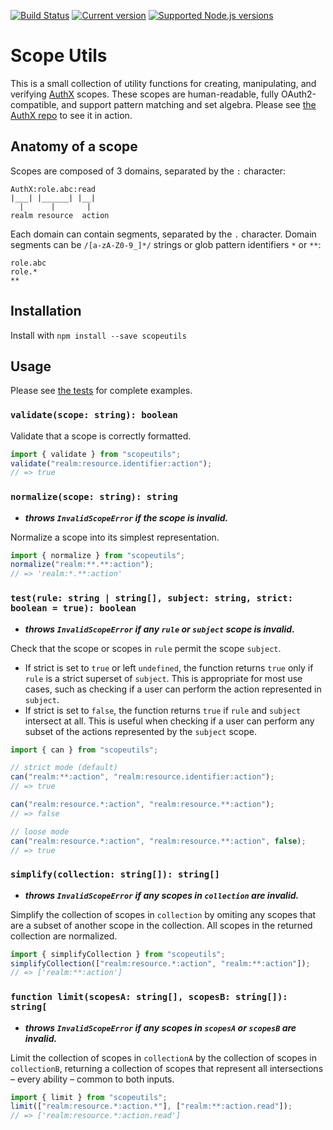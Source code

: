[![Build Status](https://travis-ci.org/the-control-group/scopeutils.svg?branch=master)](https://travis-ci.org/the-control-group/scopeutils) [![Current version](https://badgen.net/npm/v/scopeutils)](https://www.npmjs.com/package/scopeutils) [![Supported Node.js versions](https://badgen.net/npm/node/scopeutils)](https://github.com/nodejs/Release)

# Scope Utils

This is a small collection of utility functions for creating, manipulating, and verifying [AuthX](https://github.com/the-control-group/authx) scopes. These scopes are human-readable, fully OAuth2-compatible, and support pattern matching and set algebra. Please see [the AuthX repo](https://github.com/the-control-group/authx) to see it in action.

## Anatomy of a scope

Scopes are composed of 3 domains, separated by the `:` character:

```
AuthX:role.abc:read
|___| |______| |__|
  |      |       |
realm resource  action

```

Each domain can contain segments, separated by the `.` character. Domain segments can be `/[a-zA-Z0-9_]*/` strings or glob pattern identifiers `*` or `**`:

```
role.abc
role.*
**
```

## Installation

Install with `npm install --save scopeutils`

## Usage

Please see [the tests](src/test.mjs) for complete examples.

### `validate(scope: string): boolean`

Validate that a scope is correctly formatted.

```js
import { validate } from "scopeutils";
validate("realm:resource.identifier:action");
// => true
```

### `normalize(scope: string): string`

- **_throws `InvalidScopeError` if the scope is invalid._**

Normalize a scope into its simplest representation.

```js
import { normalize } from "scopeutils";
normalize("realm:**.**:action");
// => 'realm:*.**:action'
```

### `test(rule: string | string[], subject: string, strict: boolean = true): boolean`

- **_throws `InvalidScopeError` if any `rule` or `subject` scope is invalid._**

Check that the scope or scopes in `rule` permit the scope `subject`.

- If strict is set to `true` or left `undefined`, the function returns `true` only if `rule` is a strict superset of `subject`. This is appropriate for most use cases, such as checking if a user can perform the action represented in `subject`.
- If strict is set to `false`, the function returns `true` if `rule` and `subject` intersect at all. This is useful when checking if a user can perform any subset of the actions represented by the `subject` scope.

```js
import { can } from "scopeutils";

// strict mode (default)
can("realm:**:action", "realm:resource.identifier:action");
// => true

can("realm:resource.*:action", "realm:resource.**:action");
// => false

// loose mode
can("realm:resource.*:action", "realm:resource.**:action", false);
// => true
```

### `simplify(collection: string[]): string[]`

- **_throws `InvalidScopeError` if any scopes in `collection` are invalid._**

Simplify the collection of scopes in `collection` by omiting any scopes that are a subset of another scope in the collection. All scopes in the returned collection are normalized.

```js
import { simplifyCollection } from "scopeutils";
simplifyCollection(["realm:resource.*:action", "realm:**:action"]);
// => ['realm:**:action']
```

### `function limit(scopesA: string[], scopesB: string[]): string[`

- **_throws `InvalidScopeError` if any scopes in `scopesA` or `scopesB` are invalid._**

Limit the collection of scopes in `collectionA` by the collection of scopes in `collectionB`, returning a collection of scopes that represent all intersections – every ability – common to both inputs.

```js
import { limit } from "scopeutils";
limit(["realm:resource.*:action.*"], ["realm:**:action.read"]);
// => ['realm:resource.*:action.read']
```
